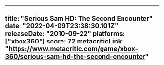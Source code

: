 
---
title: "Serious Sam HD: The Second Encounter"
date: "2022-04-09T23:38:30.101Z"
releaseDate: "2010-09-22"
platforms: ["xbox360"]
score: 72
metacriticLink: "https://www.metacritic.com/game/xbox-360/serious-sam-hd-the-second-encounter"
---

